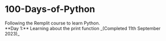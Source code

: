 # 100-Days-of-Python
<p>Following the Remplit course to learn Python.<br>
**Day 1:** Learning about the print function _(Completed 11th September 2023)_<br>
